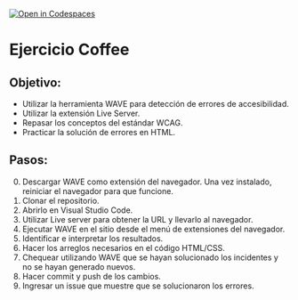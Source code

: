 [![Open in Codespaces](https://classroom.github.com/assets/launch-codespace-2972f46106e565e64193e422d61a12cf1da4916b45550586e14ef0a7c637dd04.svg)](https://classroom.github.com/open-in-codespaces?assignment_repo_id=16881101)
# Ejercicio Coffee

## Objetivo:
- Utilizar la herramienta WAVE para detección de errores de accesibilidad.
- Utilizar la extensión Live Server.
- Repasar los conceptos del estándar WCAG.
- Practicar la solución de errores en HTML.

## Pasos:
0. Descargar WAVE como extensión del navegador. Una vez instalado, reiniciar el navegador para que funcione.
1. Clonar el repositorio.
2. Abrirlo en Visual Studio Code.
3. Utilizar Live server para obtener la URL y llevarlo al navegador.
4. Ejecutar WAVE en el sitio desde el menú de extensiones del navegador.
5. Identificar e interpretar los resultados.
6. Hacer los arreglos necesarios en el código HTML/CSS.
7. Chequear utilizando WAVE que se hayan solucionado los incidentes y no se hayan generado nuevos.
8. Hacer commit y push de los cambios.
9. Ingresar un issue que muestre que se solucionaron los errores.
